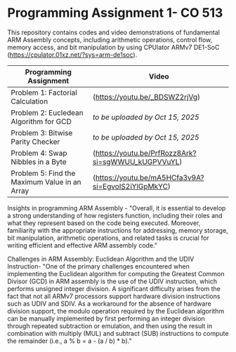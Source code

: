 # Programming Assignment 1- CO 513
This repository contains codes and video demonstrations of fundamental ARM Assembly concepts, including arithmetic operations, control flow, memory access, and bit manipulation by using CPUlator ARMv7 DE1-SoC (https://cpulator.01xz.net/?sys=arm-de1soc).


| Programming Assignment | Video |
|------------------------|-------|
| Problem 1: Factorial Calculation | (https://youtu.be/_BDSWZ2rjVg) |
| Problem 2: Eucledean Algorithm for GCD | *to be uploaded by Oct 15, 2025* |
| Problem 3: Bitwise Parity Checker | *to be uploaded by Oct 15, 2025* |
| Problem 4: Swap Nibbles in a Byte | (https://youtu.be/PrfRozz8Ark?si=sgWWUU_kUGPVVuYL)|
| Problem 5: Find the Maximum Value in an Array | (https://youtu.be/mA5HCfa3v9A?si=EgvoIS2iYlGpMkYC)|


Insights in programming ARM Assembly -
"Overall, it is essential to develop a strong understanding of how registers function, including their roles and what they represent based on the code being executed. Moreover, familiarity with the appropriate instructions for addressing, memory storage, bit manipulation, arithmetic operations, and related tasks is crucial for writing efficient and effective ARM assembly code."

Challenges in ARM Assembly: Euclidean Algorithm and the UDIV Instruction-
"One of the primary challenges encountered when implementing the Euclidean algorithm for computing the Greatest Common Divisor (GCD) in ARM assembly is the use of the UDIV instruction, which performs unsigned integer division. A significant difficulty arises from the fact that not all ARMv7 processors support hardware division instructions such as UDIV and SDIV. As a workaround for the absence of hardware division support, the modulo operation required by the Euclidean algorithm can be manually implemented by first performing an integer division through repeated subtraction or emulation, and then using the result in combination with multiply (MUL) and subtract (SUB) instructions to compute the remainder (i.e., a % b = a - (a / b) * b)."
